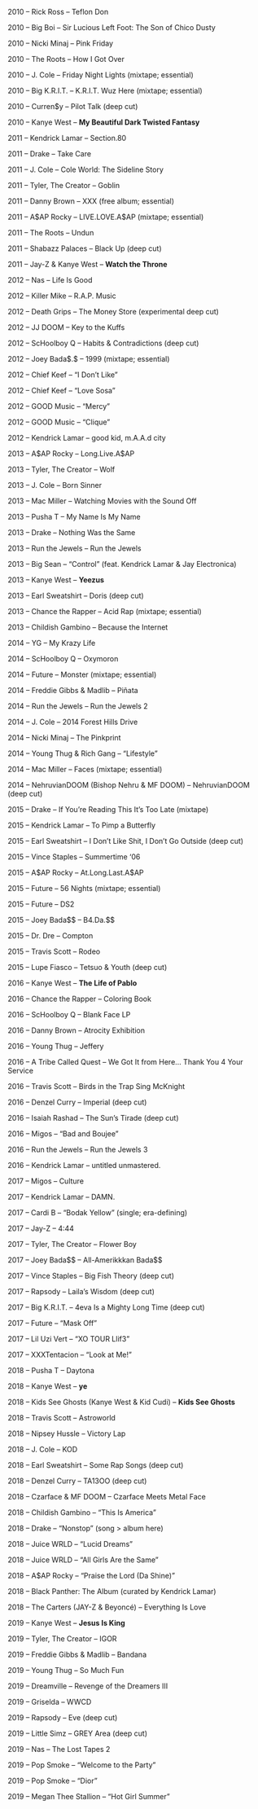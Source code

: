 2010 – Rick Ross – Teflon Don
    
2010 – Big Boi – Sir Lucious Left Foot: The Son of Chico Dusty
    
2010 – Nicki Minaj – Pink Friday
    
2010 – The Roots – How I Got Over
    
2010 – J. Cole – Friday Night Lights (mixtape; essential)
    
2010 – Big K.R.I.T. – K.R.I.T. Wuz Here (mixtape; essential)
    
2010 – Curren$y – Pilot Talk (deep cut)
    
2010 – Kanye West – **My Beautiful Dark Twisted Fantasy**
    
2011 – Kendrick Lamar – Section.80
    
2011 – Drake – Take Care
    
2011 – J. Cole – Cole World: The Sideline Story
    
2011 – Tyler, The Creator – Goblin
    
2011 – Danny Brown – XXX (free album; essential)
    
2011 – A\$AP Rocky – LIVE.LOVE.A\$AP (mixtape; essential)
    
2011 – The Roots – Undun
    
2011 – Shabazz Palaces – Black Up (deep cut)
    
2011 – Jay-Z & Kanye West – **Watch the Throne**
    
2012 – Nas – Life Is Good
    
2012 – Killer Mike – R.A.P. Music
    
2012 – Death Grips – The Money Store (experimental deep cut)
    
2012 – JJ DOOM – Key to the Kuffs
    
2012 – ScHoolboy Q – Habits & Contradictions (deep cut)
    
2012 – Joey Bada\$.\$ – 1999 (mixtape; essential)
    
2012 – Chief Keef – “I Don’t Like”
    
2012 – Chief Keef – “Love Sosa”
    
2012 – GOOD Music – “Mercy”
    
2012 – GOOD Music – “Clique”
    
2012 – Kendrick Lamar – good kid, m.A.A.d city
    
2013 – A\$AP Rocky – Long.Live.A\$AP
    
2013 – Tyler, The Creator – Wolf
    
2013 – J. Cole – Born Sinner
    
2013 – Mac Miller – Watching Movies with the Sound Off
    
2013 – Pusha T – My Name Is My Name
    
2013 – Drake – Nothing Was the Same
    
2013 – Run the Jewels – Run the Jewels
    
2013 – Big Sean – “Control” (feat. Kendrick Lamar & Jay Electronica)
    
2013 – Kanye West – **Yeezus**
    
2013 – Earl Sweatshirt – Doris (deep cut)
    
2013 – Chance the Rapper – Acid Rap (mixtape; essential)
    
2013 – Childish Gambino – Because the Internet
    
2014 – YG – My Krazy Life
    
2014 – ScHoolboy Q – Oxymoron
    
2014 – Future – Monster (mixtape; essential)
    
2014 – Freddie Gibbs & Madlib – Piñata
    
2014 – Run the Jewels – Run the Jewels 2
    
2014 – J. Cole – 2014 Forest Hills Drive
    
2014 – Nicki Minaj – The Pinkprint
    
2014 – Young Thug & Rich Gang – “Lifestyle”
    
2014 – Mac Miller – Faces (mixtape; essential)
    
2014 – NehruvianDOOM (Bishop Nehru & MF DOOM) – NehruvianDOOM (deep cut)
    
2015 – Drake – If You’re Reading This It’s Too Late (mixtape)
    
2015 – Kendrick Lamar – To Pimp a Butterfly
    
2015 – Earl Sweatshirt – I Don’t Like Shit, I Don’t Go Outside (deep cut)
    
2015 – Vince Staples – Summertime ‘06
    
2015 – A\$AP Rocky – At.Long.Last.A\$AP
    
2015 – Future – 56 Nights (mixtape; essential)
    
2015 – Future – DS2
    
2015 – Joey Bada\$\$ – B4.Da.\$\$
    
2015 – Dr. Dre – Compton
    
2015 – Travis Scott – Rodeo
    
2015 – Lupe Fiasco – Tetsuo & Youth (deep cut)
    
2016 – Kanye West – **The Life of Pablo**
    
2016 – Chance the Rapper – Coloring Book
    
2016 – ScHoolboy Q – Blank Face LP
    
2016 – Danny Brown – Atrocity Exhibition
    
2016 – Young Thug – Jeffery
    
2016 – A Tribe Called Quest – We Got It from Here… Thank You 4 Your Service
    
2016 – Travis Scott – Birds in the Trap Sing McKnight
    
2016 – Denzel Curry – Imperial (deep cut)
    
2016 – Isaiah Rashad – The Sun’s Tirade (deep cut)
    
2016 – Migos – “Bad and Boujee”
    
2016 – Run the Jewels – Run the Jewels 3
    
2016 – Kendrick Lamar – untitled unmastered.
    
2017 – Migos – Culture

2017 – Kendrick Lamar – DAMN.
    
2017 – Cardi B – “Bodak Yellow” (single; era-defining)

2017 – Jay-Z – 4:44
    
2017 – Tyler, The Creator – Flower Boy
    
2017 – Joey Bada\$\$ – All-Amerikkkan Bada\$\$
    
2017 – Vince Staples – Big Fish Theory (deep cut)
    
2017 – Rapsody – Laila’s Wisdom (deep cut)
    
2017 – Big K.R.I.T. – 4eva Is a Mighty Long Time (deep cut)
    
2017 – Future – “Mask Off”
    
2017 – Lil Uzi Vert – “XO TOUR Llif3”
    
2017 – XXXTentacion – “Look at Me!”
    
2018 – Pusha T – Daytona
    
2018 – Kanye West – **ye**
    
2018 – Kids See Ghosts (Kanye West & Kid Cudi) – **Kids See Ghosts**
    
2018 – Travis Scott – Astroworld
    
2018 – Nipsey Hussle – Victory Lap
    
2018 – J. Cole – KOD
    
2018 – Earl Sweatshirt – Some Rap Songs (deep cut)
    
2018 – Denzel Curry – TA13OO (deep cut)
    
2018 – Czarface & MF DOOM – Czarface Meets Metal Face
    
2018 – Childish Gambino – “This Is America”
    
2018 – Drake – “Nonstop” (song > album here)
    
2018 – Juice WRLD – “Lucid Dreams”
    
2018 – Juice WRLD – “All Girls Are the Same”
    
2018 – A\$AP Rocky – “Praise the Lord (Da Shine)”
    
2018 – Black Panther: The Album (curated by Kendrick Lamar)
    
2018 – The Carters (JAY-Z & Beyoncé) – Everything Is Love
    
2019 – Kanye West – **Jesus Is King**
    
2019 – Tyler, The Creator – IGOR
    
2019 – Freddie Gibbs & Madlib – Bandana
    
2019 – Young Thug – So Much Fun
    
2019 – Dreamville – Revenge of the Dreamers III
    
2019 – Griselda – WWCD
    
2019 – Rapsody – Eve (deep cut)
    
2019 – Little Simz – GREY Area (deep cut)
    
2019 – Nas – The Lost Tapes 2
    
2019 – Pop Smoke – “Welcome to the Party”
    
2019 – Pop Smoke – “Dior”
    
2019 – Megan Thee Stallion – “Hot Girl Summer”
